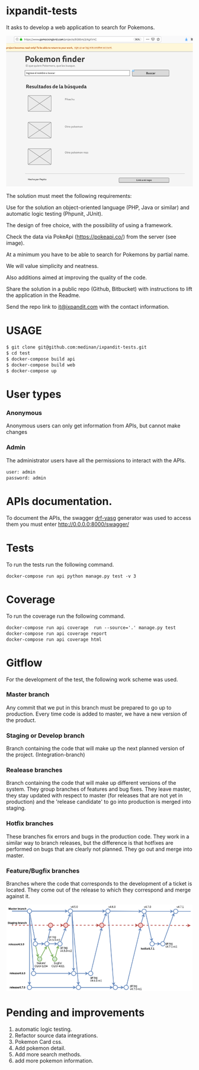 # ixpandit-tests
It asks to develop a web application to search for Pokemons.

![gitflow!](./docs/img/mockup.png "mockup")

The solution must meet the following requirements:

Use for the solution an object-oriented language (PHP, Java or similar) and automatic logic testing (Phpunit, JUnit).

The design of free choice, with the possibility of using a framework.

Check the data via PokeApi (https://pokeapi.co/) from the server (see image).

At a minimum you have to be able to search for Pokemons by partial name.

We will value simplicity and neatness. 

Also additions aimed at improving the quality of the code.

Share the solution in a public repo (Github, Bitbucket) with instructions to 
lift the application in the Readme. 

Send the repo link to it@ixpandit.com with the contact information.

# USAGE

```
$ git clone git@github.com:medinan/ixpandit-tests.git
$ cd test
$ docker-compose build api
$ docker-compose build web
$ docker-compose up

```

# User types

### Anonymous
Anonymous users can only get information from APIs, but cannot make changes

### Admin
The administrator users have all the permissions to interact with the APIs.

```commandline
user: admin
password: admin
```

# APIs documentation.
To document the APIs, the swagger [drf-yasg](https://drf-yasg.readthedocs.io/en/stable/) generator was used to access them you must enter http://0.0.0.0:8000/swagger/

# Tests
To run the tests run the following command.
```commandline
docker-compose run api python manage.py test -v 3
```

# Coverage
To run the coverage run the following command.

```commandline
docker-compose run api coverage  run --source='.' manage.py test
docker-compose run api coverage report
docker-compose run api coverage html
```

# Gitflow
For the development of the test, the following work scheme was used.

### Master branch
Any commit that we put in this branch must be prepared to go up to production.
Every time code is added to master, we have a new version of the product.

### Staging or Develop branch
Branch containing the code that will make up the next planned version of the project. (Integration-branch)

### Realease branches
Branch containing the code that will make up different versions of the system. 
They group branches of features and bug fixes. They leave master, 
they stay updated with respect to master (for releases that are not yet in production) 
and the 'release candidate' to go into production is merged into staging.

### Hotfix branches
These branches fix errors and bugs in the production code.
They work in a similar way to branch releases, but the difference is that 
hotfixes are performed on bugs that are clearly not planned. They go out and merge 
into master.

### Feature/Bugfix branches
Branches where the code that corresponds to the development of a ticket is located. 
They come out of the release to which they correspond and merge against it.

![gitflow!](./docs/img/gitflow.png "gitflow")

# Pending and improvements

1. automatic logic testing.
2. Refactor source data integrations.
3. Pokemon Card css.
4. Add pokemon detail.
5. Add more search methods.
6. add more pokemon information.



